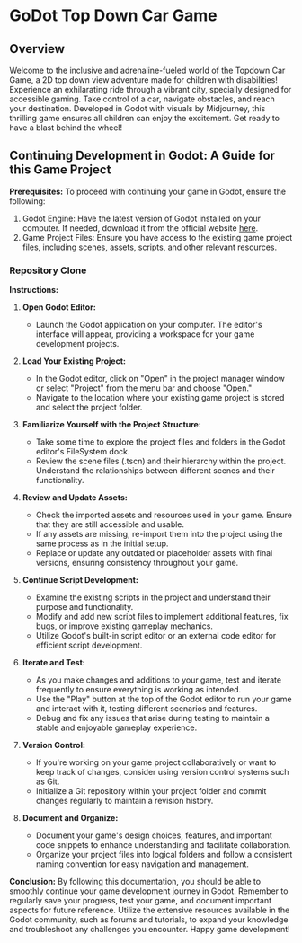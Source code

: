 # GoDot Top Down Car Game

## Overview
Welcome to the inclusive and adrenaline-fueled world of the Topdown Car Game, a 2D top down view adventure made for children with disabilities! Experience an exhilarating ride through a vibrant city, specially designed for accessible gaming. Take control of a car, navigate obstacles, and reach your destination. Developed in Godot with visuals by Midjourney, this thrilling game ensures all children can enjoy the excitement. Get ready to have a blast behind the wheel!


## Continuing Development in Godot: A Guide for this Game Project

**Prerequisites:**
To proceed with continuing your game in Godot, ensure the following:
1. Godot Engine: Have the latest version of Godot installed on your computer. If needed, download it from the official website [here](https://godotengine.org/).
2. Game Project Files: Ensure you have access to the existing game project files, including scenes, assets, scripts, and other relevant resources.
### Repository Clone

**Instructions:**

1. **Open Godot Editor:**
   - Launch the Godot application on your computer. The editor's interface will appear, providing a workspace for your game development projects.

2. **Load Your Existing Project:**
   - In the Godot editor, click on "Open" in the project manager window or select "Project" from the menu bar and choose "Open."
   - Navigate to the location where your existing game project is stored and select the project folder.

3. **Familiarize Yourself with the Project Structure:**
   - Take some time to explore the project files and folders in the Godot editor's FileSystem dock.
   - Review the scene files (.tscn) and their hierarchy within the project. Understand the relationships between different scenes and their functionality.

4. **Review and Update Assets:**
   - Check the imported assets and resources used in your game. Ensure that they are still accessible and usable.
   - If any assets are missing, re-import them into the project using the same process as in the initial setup.
   - Replace or update any outdated or placeholder assets with final versions, ensuring consistency throughout your game.

5. **Continue Script Development:**
   - Examine the existing scripts in the project and understand their purpose and functionality.
   - Modify and add new script files to implement additional features, fix bugs, or improve existing gameplay mechanics.
   - Utilize Godot's built-in script editor or an external code editor for efficient script development.

6. **Iterate and Test:**
   - As you make changes and additions to your game, test and iterate frequently to ensure everything is working as intended.
   - Use the "Play" button at the top of the Godot editor to run your game and interact with it, testing different scenarios and features.
   - Debug and fix any issues that arise during testing to maintain a stable and enjoyable gameplay experience.

7. **Version Control:**
   - If you're working on your game project collaboratively or want to keep track of changes, consider using version control systems such as Git.
   - Initialize a Git repository within your project folder and commit changes regularly to maintain a revision history.

8. **Document and Organize:**
   - Document your game's design choices, features, and important code snippets to enhance understanding and facilitate collaboration.
   - Organize your project files into logical folders and follow a consistent naming convention for easy navigation and management.

**Conclusion:**
By following this documentation, you should be able to smoothly continue your game development journey in Godot. Remember to regularly save your progress, test your game, and document important aspects for future reference. Utilize the extensive resources available in the Godot community, such as forums and tutorials, to expand your knowledge and troubleshoot any challenges you encounter. Happy game development!
